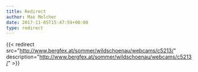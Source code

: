 ```yaml
---
title: Redirect
author: Max Melcher
date: 2017-11-05T15:47:59+00:00
type: redirect
---
```

{{< redirect src="http://www.bergfex.at/sommer/wildschoenau/webcams/c5213/" description="http://www.bergfex.at/sommer/wildschoenau/webcams/c5213/" >}}
